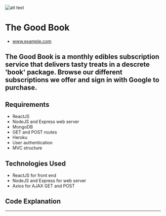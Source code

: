 ![alt text](./public/img/tbg-logo-readme.png)

# The Good Book

 - www.example.com

## The Good Book is a monthly edibles subscription service that delivers tasty treats in a descrete 'book' package. Browse our different subscriptions we offer and sign in with Google to purchase.

## Requirements
- ReactJS
- NodeJS and Express web server
- MongoDB
- GET and POST routes
- Heroku
- User authentication
- MVC structure

## Technologies Used
- ReactJS for front end
- NodeJS and Express for web server
- Axios for AJAX GET and POST

## Code Explanation

-------------
